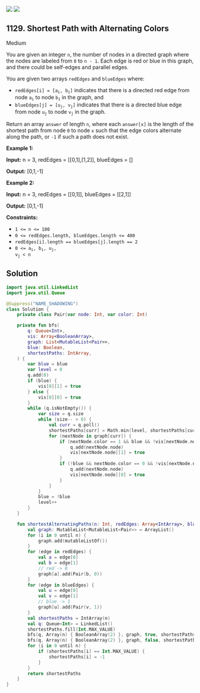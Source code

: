 [![](https://img.shields.io/github/stars/javadev/LeetCode-in-Kotlin?label=Stars&style=flat-square)](https://github.com/javadev/LeetCode-in-Kotlin)
[![](https://img.shields.io/github/forks/javadev/LeetCode-in-Kotlin?label=Fork%20me%20on%20GitHub%20&style=flat-square)](https://github.com/javadev/LeetCode-in-Kotlin/fork)

## 1129\. Shortest Path with Alternating Colors

Medium

You are given an integer `n`, the number of nodes in a directed graph where the nodes are labeled from `0` to `n - 1`. Each edge is red or blue in this graph, and there could be self-edges and parallel edges.

You are given two arrays `redEdges` and `blueEdges` where:

*   <code>redEdges[i] = [a<sub>i</sub>, b<sub>i</sub>]</code> indicates that there is a directed red edge from node <code>a<sub>i</sub></code> to node <code>b<sub>i</sub></code> in the graph, and
*   <code>blueEdges[j] = [u<sub>j</sub>, v<sub>j</sub>]</code> indicates that there is a directed blue edge from node <code>u<sub>j</sub></code> to node <code>v<sub>j</sub></code> in the graph.

Return an array `answer` of length `n`, where each `answer[x]` is the length of the shortest path from node `0` to node `x` such that the edge colors alternate along the path, or `-1` if such a path does not exist.

**Example 1:**

**Input:** n = 3, redEdges = \[\[0,1],[1,2]], blueEdges = []

**Output:** [0,1,-1]

**Example 2:**

**Input:** n = 3, redEdges = \[\[0,1]], blueEdges = \[\[2,1]]

**Output:** [0,1,-1]

**Constraints:**

*   `1 <= n <= 100`
*   `0 <= redEdges.length, blueEdges.length <= 400`
*   `redEdges[i].length == blueEdges[j].length == 2`
*   <code>0 <= a<sub>i</sub>, b<sub>i</sub>, u<sub>j</sub>, v<sub>j</sub> < n</code>

## Solution

```kotlin
import java.util.LinkedList
import java.util.Queue

@Suppress("NAME_SHADOWING")
class Solution {
    private class Pair(var node: Int, var color: Int)

    private fun bfs(
        q: Queue<Int>,
        vis: Array<BooleanArray>,
        graph: List<MutableList<Pair>>,
        blue: Boolean,
        shortestPaths: IntArray,
    ) {
        var blue = blue
        var level = 0
        q.add(0)
        if (blue) {
            vis[0][1] = true
        } else {
            vis[0][0] = true
        }
        while (q.isNotEmpty()) {
            var size = q.size
            while (size-- > 0) {
                val curr = q.poll()
                shortestPaths[curr] = Math.min(level, shortestPaths[curr])
                for (nextNode in graph[curr]) {
                    if (nextNode.color == 1 && blue && !vis[nextNode.node][1]) {
                        q.add(nextNode.node)
                        vis[nextNode.node][1] = true
                    }
                    if (!blue && nextNode.color == 0 && !vis[nextNode.node][0]) {
                        q.add(nextNode.node)
                        vis[nextNode.node][0] = true
                    }
                }
            }
            blue = !blue
            level++
        }
    }

    fun shortestAlternatingPaths(n: Int, redEdges: Array<IntArray>, blueEdges: Array<IntArray>): IntArray {
        val graph: MutableList<MutableList<Pair>> = ArrayList()
        for (i in 0 until n) {
            graph.add(mutableListOf())
        }
        for (edge in redEdges) {
            val a = edge[0]
            val b = edge[1]
            // red -> 0
            graph[a].add(Pair(b, 0))
        }
        for (edge in blueEdges) {
            val u = edge[0]
            val v = edge[1]
            // blue -> 1
            graph[u].add(Pair(v, 1))
        }
        val shortestPaths = IntArray(n)
        val q: Queue<Int> = LinkedList()
        shortestPaths.fill(Int.MAX_VALUE)
        bfs(q, Array(n) { BooleanArray(2) }, graph, true, shortestPaths)
        bfs(q, Array(n) { BooleanArray(2) }, graph, false, shortestPaths)
        for (i in 0 until n) {
            if (shortestPaths[i] == Int.MAX_VALUE) {
                shortestPaths[i] = -1
            }
        }
        return shortestPaths
    }
}
```